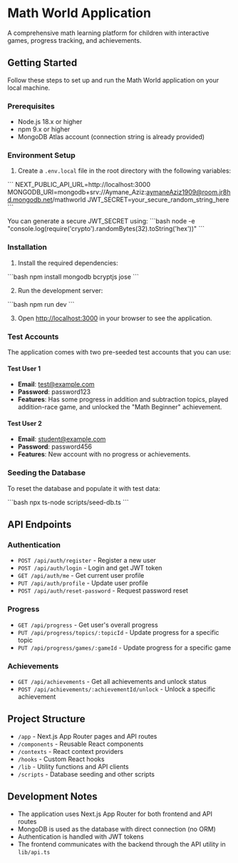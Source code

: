 # Math World Application

A comprehensive math learning platform for children with interactive games, progress tracking, and achievements.

## Getting Started

Follow these steps to set up and run the Math World application on your local machine.

### Prerequisites

- Node.js 18.x or higher
- npm 9.x or higher
- MongoDB Atlas account (connection string is already provided)

### Environment Setup

1. Create a `.env.local` file in the root directory with the following variables:

\`\`\`
NEXT_PUBLIC_API_URL=http://localhost:3000
MONGODB_URI=mongodb+srv://Aymane_Aziz:aymaneAziz1909@room.jr8hd.mongodb.net/mathworld
JWT_SECRET=your_secure_random_string_here
\`\`\`

You can generate a secure JWT_SECRET using:
\`\`\`bash
node -e "console.log(require('crypto').randomBytes(32).toString('hex'))"
\`\`\`

### Installation

1. Install the required dependencies:

\`\`\`bash
npm install mongodb bcryptjs jose
\`\`\`

2. Run the development server:

\`\`\`bash
npm run dev
\`\`\`

3. Open [http://localhost:3000](http://localhost:3000) in your browser to see the application.

### Test Accounts

The application comes with two pre-seeded test accounts that you can use:

#### Test User 1
- **Email**: test@example.com
- **Password**: password123
- **Features**: Has some progress in addition and subtraction topics, played addition-race game, and unlocked the "Math Beginner" achievement.

#### Test User 2
- **Email**: student@example.com
- **Password**: password456
- **Features**: New account with no progress or achievements.

### Seeding the Database

To reset the database and populate it with test data:

\`\`\`bash
npx ts-node scripts/seed-db.ts
\`\`\`

## API Endpoints

### Authentication
- `POST /api/auth/register` - Register a new user
- `POST /api/auth/login` - Login and get JWT token
- `GET /api/auth/me` - Get current user profile
- `PUT /api/auth/profile` - Update user profile
- `POST /api/auth/reset-password` - Request password reset

### Progress
- `GET /api/progress` - Get user's overall progress
- `PUT /api/progress/topics/:topicId` - Update progress for a specific topic
- `PUT /api/progress/games/:gameId` - Update progress for a specific game

### Achievements
- `GET /api/achievements` - Get all achievements and unlock status
- `POST /api/achievements/:achievementId/unlock` - Unlock a specific achievement

## Project Structure

- `/app` - Next.js App Router pages and API routes
- `/components` - Reusable React components
- `/contexts` - React context providers
- `/hooks` - Custom React hooks
- `/lib` - Utility functions and API clients
- `/scripts` - Database seeding and other scripts

## Development Notes

- The application uses Next.js App Router for both frontend and API routes
- MongoDB is used as the database with direct connection (no ORM)
- Authentication is handled with JWT tokens
- The frontend communicates with the backend through the API utility in `lib/api.ts`
